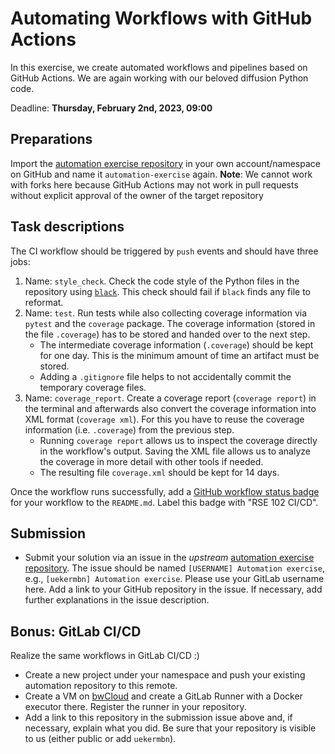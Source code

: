 # Automating Workflows with GitHub Actions

In this exercise, we create automated workflows and pipelines based on GitHub Actions. We are again working with our beloved diffusion Python code.

Deadline: **Thursday, February 2nd, 2023, 09:00**

## Preparations

Import the [automation exercise repository](https://github.com/Simulation-Software-Engineering/automation-exercise) in your own account/namespace on GitHub and name it `automation-exercise` again. **Note**: We cannot work with forks here because GitHub Actions may not work in pull requests without explicit approval of the owner of the target repository

## Task descriptions

The CI workflow should be triggered by `push` events and should have three jobs:

1. Name: `style_check`. Check the code style of the Python files in the repository using [`black`](https://github.com/psf/black). This check should fail if `black` finds any file to reformat.
2. Name: `test`. Run tests while also collecting coverage information via `pytest` and the `coverage` package. The coverage information (stored in the file `.coverage`) has to be stored and handed over to the next step.
    - The intermediate coverage information (`.coverage`) should be kept for one day. This is the minimum amount of time an artifact must be stored.
    - Adding a `.gitignore` file helps to not accidentally commit the temporary coverage files.
3. Name: `coverage_report`. Create a coverage report (`coverage report`) in the terminal and afterwards also convert the coverage information into XML format (`coverage xml`). For this you have to reuse the coverage information (i.e. `.coverage`) from the previous step.
    - Running `coverage report` allows us to inspect the coverage directly in the workflow's output. Saving the XML file allows us to analyze the coverage in more detail with other tools if needed.
    - The resulting file `coverage.xml` should be kept for 14 days.

Once the workflow runs successfully, add a [GitHub workflow status badge](https://docs.github.com/en/actions/monitoring-and-troubleshooting-workflows/adding-a-workflow-status-badge) for your workflow to the `README.md`. Label this badge with "RSE 102 CI/CD".

## Submission

- Submit your solution via an issue in the *upstream* [automation exercise repository](https://github.com/Simulation-Software-Engineering/automation-exercise). The issue should be named `[USERNAME] Automation exercise`, e.g., `[uekermbn] Automation exercise`. Please use your GitLab username here. Add a link to your GitHub repository in the issue. If necessary, add further explanations in the issue description.

## Bonus: GitLab CI/CD

Realize the same workflows in GitLab CI/CD :)

- Create a new project under your namespace and push your existing automation repository to this remote.
- Create a VM on [bwCloud](https://www.bw-cloud.org/) and create a GitLab Runner with a Docker executor there. Register the runner in your repository.
- Add a link to this repository in the submission issue above and, if necessary, explain what you did. Be sure that your repository is visible to us (either public or add `uekermbn`).
